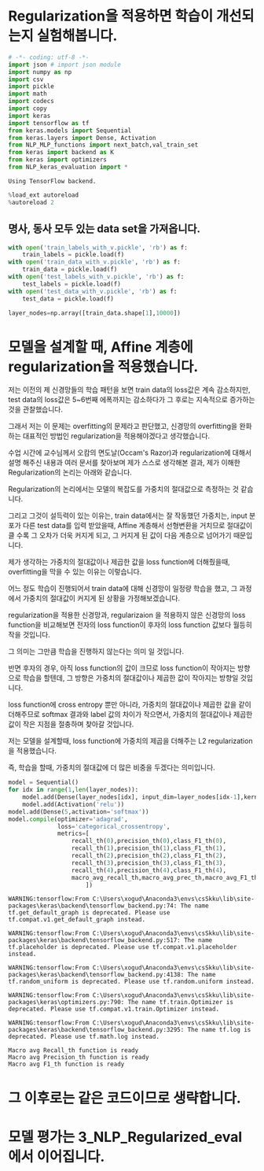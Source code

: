 # Regularization을 적용하면 학습이 개선되는지 실험해봅니다.


```python
# -*- coding: utf-8 -*-
import json # import json module
import numpy as np
import csv
import pickle
import math
import codecs
import copy
import keras
import tensorflow as tf
from keras.models import Sequential
from keras.layers import Dense, Activation
from NLP_MLP_functions import next_batch,val_train_set
from keras import backend as K
from keras import optimizers
from NLP_keras_evaluation import *
```

    Using TensorFlow backend.



```python
%load_ext autoreload
%autoreload 2
```

## 명사, 동사 모두 있는 data set을 가져옵니다.


```python
with open('train_labels_with_v.pickle', 'rb') as f:
    train_labels = pickle.load(f)
with open('train_data_with_v.pickle', 'rb') as f:
    train_data = pickle.load(f)
with open('test_labels_with_v.pickle', 'rb') as f:
    test_labels = pickle.load(f)
with open('test_data_with_v.pickle', 'rb') as f:
    test_data = pickle.load(f)
```


```python
layer_nodes=np.array([train_data.shape[1],10000])
```

# 모델을 설계할 때, Affine 계층에 regularization을 적용했습니다.

저는 이전의 제 신경망들의 학습 패턴을 보면 
train data의 loss값은 계속 감소하지만, test data의 loss값은
5~6번째 에폭까지는 감소하다가 그 후로는 지속적으로 증가하는 것을 관찰했습니다. 

그래서 저는 이 문제는 overfitting의 문제라고 판단했고,
신경망의 overfitting을 완화하는 대표적인 방법인 regularization을 적용해야겠다고 생각했습니다. 

수업 시간에 교수님께서 오캄의 면도날(Occam's Razor)과 regularization에 대해서 설명 해주신 내용과 
여러 문서를 찾아보며 제가 스스로 생각해본 결과, 제가 이해한 Regularization의 논리는 아래와 같습니다.

Regularization의 논리에서는 모델의 복잡도를 가중치의 절대값으로 측정하는 것 같습니다. 

그리고 그것이 설득력이 있는 이유는, 
train data에서는 잘 작동했던 가중치는, input 분포가 다른 test data를 입력 받았을때, 
Affine 계층해서 선형변환을 거치므로 절대값이 클 수록 그 오차가 더욱 커지게 되고, 그 커지게 된 값이 다음 계층으로 넘어가기 때문입니다.

제가 생각하는 가중치의 절대값이나 제곱한 값을 loss function에 더해줬을때, overfitting을 막을 수 있는 이유는 이렇습니다.

어느 정도 학습이 진행되어서 train data에 대해 신경망이 일정량 학습을 했고, 
그 과정에서 가중치의 절대값이 커지게 된 상황을 가정해보겠습니다.

regularization을 적용한 신경망과, regularizaion 을 적용하지 않은 신경망의 loss function을 비교해보면 
전자의 loss function이 후자의 loss function 값보다 월등히 작을 것입니다. 

그 의미는 그만큼 학습을 진행하지 않는다는 의미 일 것입니다. 

반면 후자의 경우, 아직 loss function의 값이 크므로 loss function이 작아지는 방향으로 학습을 할텐데, 
그 방향은 가중치의 절대값이나 제곱한 값이 작아지는 방향일 것입니다.

loss function에 cross entropy 뿐만 아니라, 가중치의 절대값이나 제곱한 값을 같이 더해주므로 softmax 결과와 label 값의 차이가 작으면서, 가중치의 절대값이나 제곱한 값이 작은 지점을 절충하며 찾아갈 것입니다.

저는 모델을 설계할때, loss function에 가중치의 제곱을 더해주는 L2 regularization을 적용했습니다. 

즉, 학습을 할때, 가중치의 절대값에 더 많은 비중을 두겠다는 의미입니다. 


```python
model = Sequential()
for idx in range(1,len(layer_nodes)):
    model.add(Dense(layer_nodes[idx], input_dim=layer_nodes[idx-1],kernel_regularizer=keras.regularizers.l2(0.001))) 
    model.add(Activation('relu'))
model.add(Dense(5,activation='softmax'))
model.compile(optimizer='adagrad',
              loss='categorical_crossentropy',
              metrics=[
                  recall_th(0),precision_th(0),class_F1_th(0),
                  recall_th(1),precision_th(1),class_F1_th(1),
                  recall_th(2),precision_th(2),class_F1_th(2),
                  recall_th(3),precision_th(3),class_F1_th(3),
                  recall_th(4),precision_th(4),class_F1_th(4),
                  macro_avg_recall_th,macro_avg_prec_th,macro_avg_F1_th
                      ])
```

    WARNING:tensorflow:From C:\Users\xogud\Anaconda3\envs\csSkku\lib\site-packages\keras\backend\tensorflow_backend.py:74: The name tf.get_default_graph is deprecated. Please use tf.compat.v1.get_default_graph instead.
    
    WARNING:tensorflow:From C:\Users\xogud\Anaconda3\envs\csSkku\lib\site-packages\keras\backend\tensorflow_backend.py:517: The name tf.placeholder is deprecated. Please use tf.compat.v1.placeholder instead.
    
    WARNING:tensorflow:From C:\Users\xogud\Anaconda3\envs\csSkku\lib\site-packages\keras\backend\tensorflow_backend.py:4138: The name tf.random_uniform is deprecated. Please use tf.random.uniform instead.
    
    WARNING:tensorflow:From C:\Users\xogud\Anaconda3\envs\csSkku\lib\site-packages\keras\optimizers.py:790: The name tf.train.Optimizer is deprecated. Please use tf.compat.v1.train.Optimizer instead.
    
    WARNING:tensorflow:From C:\Users\xogud\Anaconda3\envs\csSkku\lib\site-packages\keras\backend\tensorflow_backend.py:3295: The name tf.log is deprecated. Please use tf.math.log instead.
    
    Macro avg Recall_th function is ready
    Macro avg Precision_th function is ready
    Macro avg F1_th function is ready


# 그 이후로는 같은 코드이므로 생략합니다.
# 모델 평가는 3_NLP_Regularized_eval 에서 이어집니다.
